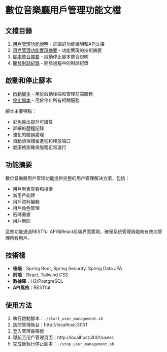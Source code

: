 # 數位音樂廳用戶管理功能文檔

## 文檔目錄

1. [用戶管理功能說明](./USER_MANAGEMENT_README.md) - 詳細的功能說明和API文檔
2. [用戶管理功能實現摘要](./user-management-summary.md) - 功能實現的技術摘要
3. [腳本整合摘要](./user-management-integration-summary.md) - 啟動停止腳本整合說明
4. [開發對話紀錄](./user-management-conversation.md) - 開發過程中的對話紀錄

## 啟動和停止腳本

- [啟動腳本](./start_user_management.sh) - 用於啟動後端和管理前端服務
- [停止腳本](./stop_user_management.sh) - 用於停止所有相關服務

腳本主要特點：

- 彩色輸出提升可讀性
- 詳細的歷程記錄
- 強化的錯誤處理
- 自動清理殘留進程和釋放端口
- 健康檢測確保服務正常運行

## 功能摘要

數位音樂廳用戶管理功能提供完整的用戶管理解決方案，包括：

- 用戶列表查看和搜索
- 新用戶創建
- 用戶資料編輯
- 用戶角色管理
- 密碼重置
- 用戶刪除

這些功能通過RESTful API和React前端界面實現，確保系統管理員能夠有效地管理所有用戶。

## 技術棧

- **後端**：Spring Boot, Spring Security, Spring Data JPA
- **前端**：React, Tailwind CSS
- **數據庫**：H2/PostgreSQL
- **API風格**：RESTful

## 使用方法

1. 執行啟動腳本：`./start_user_management.sh`
2. 訪問管理後台：http://localhost:3001
3. 登入管理員賬號
4. 導航至用戶管理頁面：http://localhost:3001/users
5. 完成後執行停止腳本：`./stop_user_management.sh`